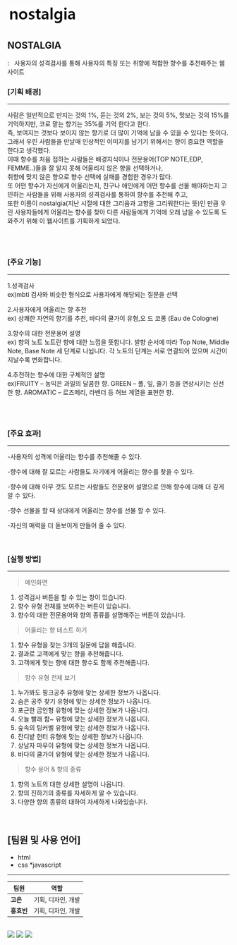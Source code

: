 # <img src="img/nostalgia.png" height="38">

## NOSTALGIA

:&nbsp;&nbsp; 사용자의 성격검사를 통해 사용자의 특징 또는 취향에 적합한 향수를 추천해주는 웹사이트 

### <b> [기획 배경] </b>

---

사람은 일반적으로 만지는 것의 1%, 듣는 것의 2%, 보는 것의 5%, 맛보는 것의 15%를 기억하지만, 코로 맡는 향기는 35%를 기억 한다고 한다. <br>
즉, 보여지는 것보다 보이지 않는 향기로 더 많이 기억에 남을 수 있을 수 있다는 뜻이다.<br>
그래서 우린 사람들을 만날때 인상적인 이미지를 남기기 위해서는 향이 중요한 역할을 한다고 생각했다.<br>
이때 향수를 처음 접하는 사람들은 배경지식이나 전문용어(TOP NOTE,EDP, FEMME..)들을 잘 알지 못해 어울리지 않은 향을 선택하거나,<br>
취향에 맞지 않은 향으로 향수 선택에 실패를 경험한 경우가 많다. <br>
또 어떤 향수가 자신에게 어울리는지, 친구나 애인에게 어떤 향수를 선물 해야하는지 고민하는 사람들을 위해 사용자의 성격검사를 통하여 향수를 추천해 주고,<br>
또한 이름이 nostalgia(지난 시절에 대한 그리움과 고향을 그리워한다는 뜻)인 만큼 우린 사용자들에게 어울리는 향수를 찾아 다른 사람들에게 기억에 오래 남을 수 있도록 도와주기 위해 이 웹사이트를 기획하게 되었다.

<br>
<br>

### <b> [주요 기능] </b>

---

1.성격검사<br>
ex)mbti 검사와 비슷한 형식으로 사용자에게 해당되는 질문을 선택

2.사용자에게 어울리는 향 추천<br>
ex) 상쾌한 자연의 향기를 추천, 바다의 쿨가이 유형,오 드 코롱 (Eau de Cologne)

3.향수의 대한 전문용어 설명<br>
ex) 향의 노트 노트란 향에 대한 느낌을 뜻합니다. 
발향 순서에 따라 Top Note, Middle Note, Base Note 세 단계로 나뉩니다. 
각 노트의 단계는 서로 연결되어 있으며 시간이 지날수록 변화합니다.

4.추천하는 향수에 대한 구체적인 설명<br>
ex)FRUITY – 농익은 과일의 달콤한 향.
   GREEN – 풀, 잎, 줄기 등을 연상시키는 신선한 향.
   AROMATIC – 로즈메리, 라벤더 등 허브 계열을 표현한 향.


<br>
<br>

### <b> [주요 효과] </b>

---

-사용자의 성격에 어울리는 향수를 추천해줄 수 있다.

-향수에 대해 잘 모르는 사람들도 자기에게 어울리는 향수를 찾을 수 있다.

-향수에 대해 아무 것도 모르는 사람들도 전문용어 설명으로 인해 향수에 대해 더 깊게 알 수 있다.

-향수 선물을 할 때 상대에게 어울리는 향수를 선물 할 수 있다.

-자신의 매력을 더 돋보이게 만들어 줄 수 있다.

<br>

### <b> [실행 방법] </b>

---

> 메인화면

1. 성격검사 버튼을 할 수 있는 창이 있습니다.
2. 향수 유형 전체를 보여주는 버튼이 있습니다.
3. 향수의 대한 전문용어와 향의 종류를 설명해주는 버튼이 있습니다.

> 어울리는 향 테스트 하기

1. 향수 유형을 찾는 3개의 질문에 답을 해줍니다.
2. 결과로 고객에게 맞는 향을 추천해줍니다.
3. 고객에게 맞는 향에 대한 향수도 함께 추천해줍니다.

> 향수 유형 전체 보기

1. 누가봐도 핑크공주 유형에 맞는 상세한 정보가 나옵니다.
2. 숨은 공주 찾기 유형에 맞는 상세한 정보가 나옵니다.
3. 포근한 곰인형 유형에 맞는 상세한 정보가 나옵니다.
4. 오늘 빨래 함~ 유형에 맞는 상세한 정보가 나옵니다.
5. 숲속의 팅커벨 유형에 맞는 상세한 정보가 나옵니다.
6. 잔디밭 헌터 유형에 맞는 상세한 정보가 나옵니다.
7. 상남자 마우이 유형에 맞는 상세한 정보가 나옵니다.
8. 바다의 쿨가이 유형에 맞는 상세한 정보가 나옵니다.

> 향수 용어 & 향의 종류

1. 향의 노트의 대한 상세한 설명이 나옵니다.
2. 향의 진하기의 종류를 자세하게 알 수 있습니다.
3. 다양한 향의 종류의 대하여 자세하게 나와있습니다.

<br>

## [팀원 및 사용 언어]
* html
* css
*javascript

---

| 팀원       | 역할               |
| ---------- | ----------------- |
|  **고은**  | 기획, 디자인, 개발 |
| **홍효빈** | 기획, 디자인, 개발 |

<br>

<img src="https://img.shields.io/badge/HTML5-E34F26?style=flat&logo=HTML5&logoColor=white" height="25" />
<img src="https://img.shields.io/badge/CSS3-1572B6?style=flat&logo=CSS3&logoColor=white" height="25"/>
<img src="https://img.shields.io/badge/JavaScript-F7DF1E?style=flat&logo=javascript&logoColor=white" height="25"/>
